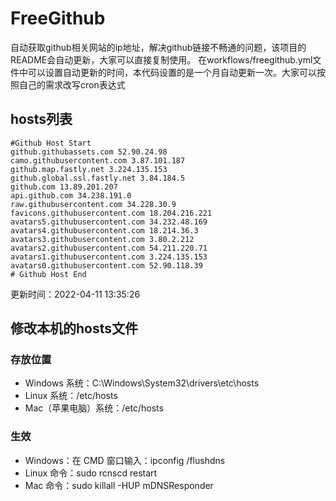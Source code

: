 # FreeGithub
自动获取github相关网站的ip地址，解决github链接不畅通的问题，该项目的README会自动更新，大家可以直接复制使用。
在workflows/freegithub.yml文件中可以设置自动更新的时间，本代码设置的是一个月自动更新一次。大家可以按照自己的需求改写cron表达式

## hosts列表
```base
#Github Host Start
github.githubassets.com 52.90.24.98
camo.githubusercontent.com 3.87.101.187
github.map.fastly.net 3.224.135.153
github.global.ssl.fastly.net 3.84.184.5
github.com 13.89.201.207
api.github.com 34.238.191.0
raw.githubusercontent.com 34.228.30.9
favicons.githubusercontent.com 18.204.216.221
avatars5.githubusercontent.com 34.232.48.169
avatars4.githubusercontent.com 18.214.36.3
avatars3.githubusercontent.com 3.80.2.212
avatars2.githubusercontent.com 54.211.220.71
avatars1.githubusercontent.com 3.224.135.153
avatars0.githubusercontent.com 52.90.118.39
# Github Host End
```

更新时间：2022-04-11 13:35:26

## 修改本机的hosts文件
### 存放位置
* Windows 系统：C:\Windows\System32\drivers\etc\hosts
* Linux 系统：/etc/hosts
* Mac（苹果电脑）系统：/etc/hosts

### 生效
* Windows：在 CMD 窗口输入：ipconfig /flushdns
* Linux 命令：sudo rcnscd restart
* Mac 命令：sudo killall -HUP mDNSResponder